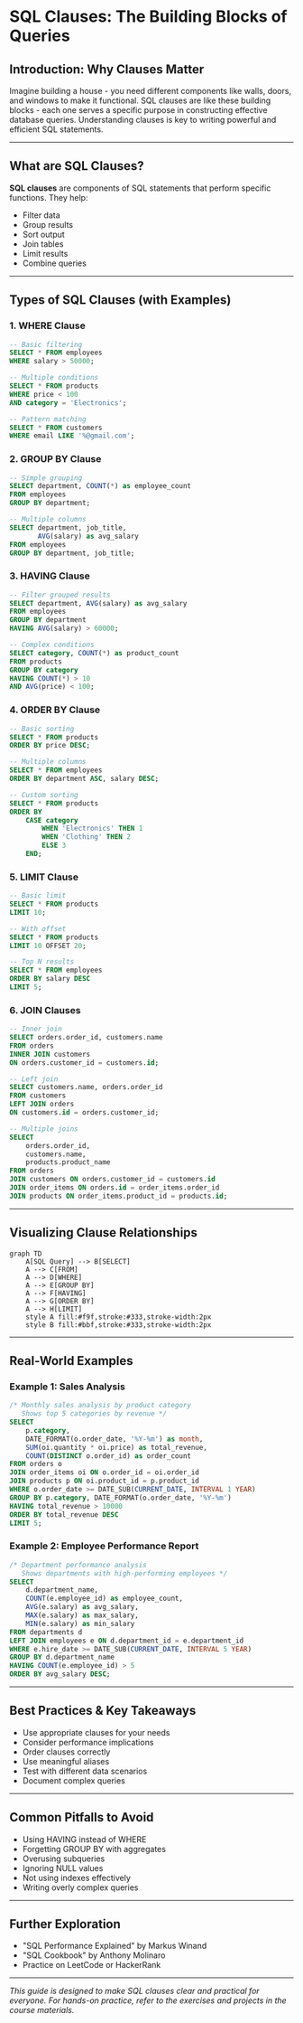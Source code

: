 # SQL Clauses: The Building Blocks of Queries

## Introduction: Why Clauses Matter
Imagine building a house - you need different components like walls, doors, and windows to make it functional. SQL clauses are like these building blocks - each one serves a specific purpose in constructing effective database queries. Understanding clauses is key to writing powerful and efficient SQL statements.

---

## What are SQL Clauses?
**SQL clauses** are components of SQL statements that perform specific functions. They help:
- Filter data
- Group results
- Sort output
- Join tables
- Limit results
- Combine queries

---

## Types of SQL Clauses (with Examples)

### 1. WHERE Clause
```sql
-- Basic filtering
SELECT * FROM employees 
WHERE salary > 50000;

-- Multiple conditions
SELECT * FROM products 
WHERE price < 100 
AND category = 'Electronics';

-- Pattern matching
SELECT * FROM customers 
WHERE email LIKE '%@gmail.com';
```

### 2. GROUP BY Clause
```sql
-- Simple grouping
SELECT department, COUNT(*) as employee_count
FROM employees
GROUP BY department;

-- Multiple columns
SELECT department, job_title, 
       AVG(salary) as avg_salary
FROM employees
GROUP BY department, job_title;
```

### 3. HAVING Clause
```sql
-- Filter grouped results
SELECT department, AVG(salary) as avg_salary
FROM employees
GROUP BY department
HAVING AVG(salary) > 60000;

-- Complex conditions
SELECT category, COUNT(*) as product_count
FROM products
GROUP BY category
HAVING COUNT(*) > 10 
AND AVG(price) < 100;
```

### 4. ORDER BY Clause
```sql
-- Basic sorting
SELECT * FROM products
ORDER BY price DESC;

-- Multiple columns
SELECT * FROM employees
ORDER BY department ASC, salary DESC;

-- Custom sorting
SELECT * FROM products
ORDER BY 
    CASE category
        WHEN 'Electronics' THEN 1
        WHEN 'Clothing' THEN 2
        ELSE 3
    END;
```

### 5. LIMIT Clause
```sql
-- Basic limit
SELECT * FROM products
LIMIT 10;

-- With offset
SELECT * FROM products
LIMIT 10 OFFSET 20;

-- Top N results
SELECT * FROM employees
ORDER BY salary DESC
LIMIT 5;
```

### 6. JOIN Clauses
```sql
-- Inner join
SELECT orders.order_id, customers.name
FROM orders
INNER JOIN customers 
ON orders.customer_id = customers.id;

-- Left join
SELECT customers.name, orders.order_id
FROM customers
LEFT JOIN orders 
ON customers.id = orders.customer_id;

-- Multiple joins
SELECT 
    orders.order_id,
    customers.name,
    products.product_name
FROM orders
JOIN customers ON orders.customer_id = customers.id
JOIN order_items ON orders.id = order_items.order_id
JOIN products ON order_items.product_id = products.id;
```

---

## Visualizing Clause Relationships
```mermaid
graph TD
    A[SQL Query] --> B[SELECT]
    A --> C[FROM]
    A --> D[WHERE]
    A --> E[GROUP BY]
    A --> F[HAVING]
    A --> G[ORDER BY]
    A --> H[LIMIT]
    style A fill:#f9f,stroke:#333,stroke-width:2px
    style B fill:#bbf,stroke:#333,stroke-width:2px
```

---

## Real-World Examples

### Example 1: Sales Analysis
```sql
/* Monthly sales analysis by product category
   Shows top 5 categories by revenue */
SELECT 
    p.category,
    DATE_FORMAT(o.order_date, '%Y-%m') as month,
    SUM(oi.quantity * oi.price) as total_revenue,
    COUNT(DISTINCT o.order_id) as order_count
FROM orders o
JOIN order_items oi ON o.order_id = oi.order_id
JOIN products p ON oi.product_id = p.product_id
WHERE o.order_date >= DATE_SUB(CURRENT_DATE, INTERVAL 1 YEAR)
GROUP BY p.category, DATE_FORMAT(o.order_date, '%Y-%m')
HAVING total_revenue > 10000
ORDER BY total_revenue DESC
LIMIT 5;
```

### Example 2: Employee Performance Report
```sql
/* Department performance analysis
   Shows departments with high-performing employees */
SELECT 
    d.department_name,
    COUNT(e.employee_id) as employee_count,
    AVG(e.salary) as avg_salary,
    MAX(e.salary) as max_salary,
    MIN(e.salary) as min_salary
FROM departments d
LEFT JOIN employees e ON d.department_id = e.department_id
WHERE e.hire_date >= DATE_SUB(CURRENT_DATE, INTERVAL 5 YEAR)
GROUP BY d.department_name
HAVING COUNT(e.employee_id) > 5
ORDER BY avg_salary DESC;
```

---

## Best Practices & Key Takeaways
- Use appropriate clauses for your needs
- Consider performance implications
- Order clauses correctly
- Use meaningful aliases
- Test with different data scenarios
- Document complex queries

---

## Common Pitfalls to Avoid
- Using HAVING instead of WHERE
- Forgetting GROUP BY with aggregates
- Overusing subqueries
- Ignoring NULL values
- Not using indexes effectively
- Writing overly complex queries

---

## Further Exploration
- "SQL Performance Explained" by Markus Winand
- "SQL Cookbook" by Anthony Molinaro
- Practice on LeetCode or HackerRank

---
*This guide is designed to make SQL clauses clear and practical for everyone. For hands-on practice, refer to the exercises and projects in the course materials.* 
